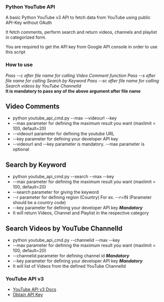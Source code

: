 <h3>Python YouTube API</h3>

A basic Python YouTube v3 API to fetch data from YouTube using public API-Key without OAuth

It fetch comments, perform search and return videos, channels and playlist in categorized form.

You are required to get the API key from Google API console in order to use this script

<h3>How to use</h3>

<i>Pass --c after file name for calling Video Comment function</i>
<i>Pass --s after file name for calling Search by Keyword</i>
<i>Pass --sc after file name for calling Search videos by YouTube ChannelId</i>
<br><b>It is mandatory to pass any of the above argument after file name</b>

<h2>Video Comments</h2>
<ul>
<li>python youtube_api_cmd.py --max --videourl --key </li>
<li>--max parameter for defining the maximum result you want (maxlimit = 100, default=20)</li>
<li>--videourl parameter for defining the youtube URL</li>
<li>--key parameter for defining your developer API key</li>
<li>--videourl and --key parameter is mandatory. --max parameter is optional</li>
</ul>

<h2>Search by Keyword</h2>
<ul>
<li>python youtube_api_cmd.py --search --max --key</li>
<li>--max parameter for defining the maximum result you want (maxlimit = 100, default=20)</li>
<li>--search parameter for giving the keyword</li>
<li>--r parameter for defining region (Country) For ex. --r=IN (Parameter should be a country code)</li>
<li>--key parameter for defining your developer API key <i><b>Mandatory</b></i></li>
<li>It will return Videos, Channel and Playlist in the respective category</li>
</ul>

<h2>Search Videos by YouTube ChannelId</h2>
<ul>
<li>python youtube_api_cmd.py --channelid --max --key</li>
<li>--max parameter for defining the maximum result you want (maxlimit = 100, default=20)</li>
<li>--channelid parameter for defining channel id <i><b>Mandatory</b></i></li>
<li>--key parameter for defining your developer API key <i><b>Mandatory</b></i></li>
<li>It will list of Videos from the defined YouTube ChannelId</li>
</ul>

<h3>YouTube API v3</h3>
<ul>
<li><a href="https://developers.google.com/youtube/v3/">YouTube API v3 Docs</a></li>
<li><a href="http://code.google.com/apis/console">Obtain API Key</a></li>
</ul>
